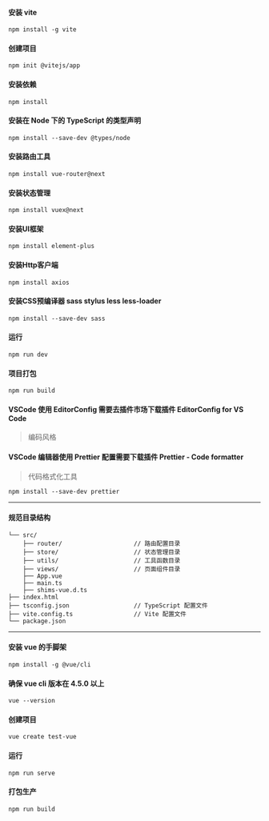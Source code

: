 #### 安装 vite
```
npm install -g vite
```

#### 创建项目
```
npm init @vitejs/app
```

#### 安装依赖
```
npm install
```

#### 安装在 Node 下的 TypeScript 的类型声明
```
npm install --save-dev @types/node
```

#### 安装路由工具
```
npm install vue-router@next
```

#### 安装状态管理
```
npm install vuex@next
```

#### 安装UI框架
```
npm install element-plus
```

#### 安装Http客户端
```
npm install axios
```

#### 安装CSS预编译器 sass stylus less less-loader
```
npm install --save-dev sass
```

#### 运行
```
npm run dev
```

#### 项目打包
```
npm run build
```

#### VSCode 使用 EditorConfig 需要去插件市场下载插件 EditorConfig for VS Code
> 编码风格

#### VSCode 编辑器使用 Prettier 配置需要下载插件 Prettier - Code formatter
> 代码格式化工具

```
npm install --save-dev prettier
```

---

#### 规范目录结构
```
└── src/
    ├── router/                    // 路由配置目录
    ├── store/                     // 状态管理目录
    ├── utils/                     // 工具函数目录
    ├── views/                     // 页面组件目录
    ├── App.vue
    ├── main.ts
    ├── shims-vue.d.ts
├── index.html
├── tsconfig.json                  // TypeScript 配置文件
├── vite.config.ts                 // Vite 配置文件
└── package.json
```

---

#### 安装 vue 的手脚架
```
npm install -g @vue/cli
```

#### 确保 vue cli 版本在 4.5.0 以上
```
vue --version
```

#### 创建项目
```
vue create test-vue
```

#### 运行
```
npm run serve
```

#### 打包生产
```
npm run build
```
